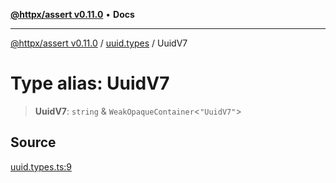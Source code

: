 [**@httpx/assert v0.11.0**](../../README.md) • **Docs**

***

[@httpx/assert v0.11.0](../../README.md) / [uuid.types](../README.md) / UuidV7

# Type alias: UuidV7

> **UuidV7**: `string` & `WeakOpaqueContainer`\<`"UuidV7"`\>

## Source

[uuid.types.ts:9](https://github.com/belgattitude/httpx/blob/87fb49862cf7e06acc8e0c35f7b115413ff3c6fe/packages/assert/src/uuid.types.ts#L9)
